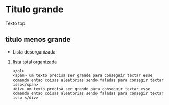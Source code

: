 <!DOCTYPE html>
<html lang="pt-br">
<head> 
    <title>Essa pagina é boa </title>
    <meta charset="UTF-8">
    <meta author="Luigi Fernando">
</head>
<body>
    <h1>Titulo grande</h1>
    <p>Texto top</p>
    <h2> titulo menos grande</h2>
    <ul>
        <li>Lista desorganizada</li>
    </ul>
    <ol>
        <li>
            lista total organizada
        </li>
    
    </ol>
    <span> um texto precisa ser grande para conseguir textar esse comando entao coisas aleatorias sendo faladas para consegir textar isso</span>
    <div> um texto precisa ser grande para conseguir textar esse comando entao coisas aleatorias sendo faladas para consegir textar isso </div>
</body>
